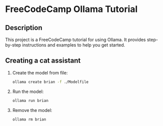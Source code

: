 
# FreeCodeCamp Ollama Tutorial

## Description
This project is a FreeCodeCamp tutorial for using Ollama. It provides step-by-step instructions and examples to help you get started.

## Creating a cat assistant

1. Create the model from file:
    ```bash
    ollama create brian -f ./Modelfile
    ```

2. Run the model:
    ```bash
    ollama run brian
    ```
    
3. Remove the model:
    ```bash
    ollama rm brian
    ```



<!-- ## Usage
To run the tutorial examples, use the following command:
```bash
npm start

## Contributing
Contributions are welcome! Please fork the repository and create a pull request with your changes.

## License
This project is licensed under the MIT License.
``` -->
